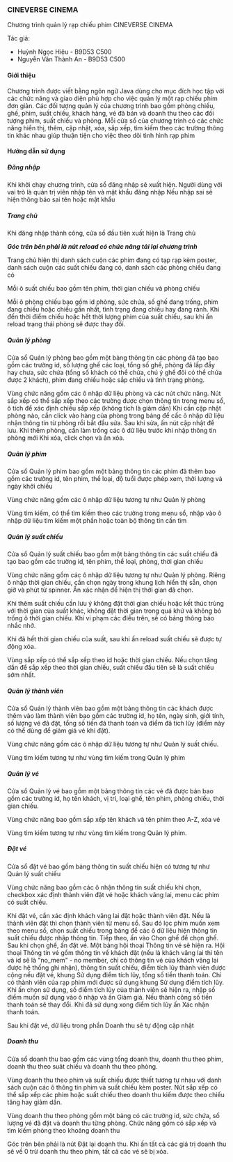 ### CINEVERSE CINEMA

Chương trình quản lý rạp chiếu phim CINEVERSE CINEMA

Tác giả: 
- Huỳnh Ngọc Hiệu - B9D53 C500
- Nguyễn Văn Thành An - B9D53 C500

#### Giới thiệu
Chương trình được viết bằng ngôn ngữ Java dùng cho mục đích học tập với các chức năng và giao diện phù hợp cho việc quản lý một rạp chiếu phim đơn giản.
Các đối tượng quản lý của chương trình bao gồm phòng chiếu, ghế, phim, suất chiếu, khách hàng, vé đã bán và doanh thu theo các đối tượng phim, suất chiếu và phòng.
Mỗi cửa sổ của chương trình có các chức năng hiển thị, thêm, cập nhật, xóa, sắp xếp, tìm kiếm theo các trường thông tin khác nhau giúp thuận tiện cho việc theo dõi tình hình rạp phim

#### Hướng dẫn sử dụng
##### Đăng nhập
Khi khởi chạy chương trình, cửa sổ đăng nhập sẽ xuất hiện. Người dùng với vai trò là quản trị viên nhập tên và mật khẩu đăng nhập
Nếu nhập sai sẽ hiện thông báo sai tên hoặc mật khẩu
##### Trang chủ
Khi đăng nhập thành công, cửa sổ đầu tiên xuất hiện là Trang chủ

***Góc trên bên phải là nút reload có chức năng tải lại chương trình***

Trang chủ hiện thị danh sách cuộn các phim đang có tạp rạp kèm poster, danh sách cuộn các suất chiếu đang có, danh sách các phòng chiếu đang có

Mỗi ô suất chiếu bao gồm tên phim, thời gian chiếu và phòng chiếu

Mỗi ô phòng chiếu bao gồm id phòng, sức chứa, số ghế đang trống, phim đang chiếu hoặc chiếu gần nhất, tình trạng đang chiếu hay đang rảnh. Khi đến thời điểm chiếu hoặc hết thời lượng phim của suất chiếu, sau khi ấn reload trạng thái phòng sẽ được thay đối.
##### Quản lý phòng
Cửa sổ Quản lý phòng bao gồm một bảng thông tin các phòng đã tạo bao gồm các trường id, số lượng ghế các loại, tổng số ghế, phòng đã lấp đầy hay chưa, sức chứa (tổng số khách có thể chứa, chú ý ghế đôi có thể chứa được 2 khách), phim đang chiếu hoặc sắp chiếu và tình trạng phòng.

Vùng chức năng gồm các ô nhập dữ liệu phòng và các nút chức năng. Nút sắp xếp có thể sắp xếp theo các trường được chọn thông tin trong menu sổ, ô tích để xác định chiều sắp xếp (không tích là giảm dần)
Khi cần cập nhật phòng nào, cần click vào hàng của phòng trong bảng để cấc ô nhập dữ liệu nhận thông tin từ phòng rồi bắt đầu sửa. Sau khi sửa, ấn nút cập nhật để lưu.
Khi thêm phòng, cần làm trống các ô dữ liệu trước khi nhập thông tin phòng mới
Khi xóa, click chọn và ấn xóa.
##### Quản lý phim 
Cửa sổ Quản lý phim bao gồm một bảng thông tin các phim đã thêm bao gồm các trường id, tên phim, thể loại, độ tuổi được phép xem, thời lượng và ngày khởi chiếu

Vùng chức năng gồm các ô nhập dữ liệu tương tự như Quản lý phòng

Vùng tìm kiếm, có thể tìm kiếm theo các trường trong menu sổ, nhập vào ô nhập dữ liệu tìm kiếm một phần hoặc toàn bộ thông tin cần tìm
##### Quản lý suất chiếu
Cửa sổ Quản lý suất chiếu bao gồm một bảng thông tin các suất chiếu đã tạo bao gồm các trường id, tên phim, thể loại, phòng, thời gian chiếu

Vùng chức năng gồm các ô nhập dữ liệu tương tự như Quản lý phòng. Riêng ô nhập thời gian chiếu, cần chọn ngày trong khung lịch hiển thị sẵn, chọn giờ và phút từ spinner. Ấn xác nhận để hiện thị thời gian đã chọn.

Khi thêm suất chiếu cần lưu ý không đặt thời gian chiếu hoặc kết thúc trùng với thời gian của suất khác, không đặt thời gian trong quá khứ và không bỏ trống ô thời gian chiếu. Khi vi phạm các điều trên, sẽ có bảng thông báo nhắc nhở.

Khi đã hết thời gian chiếu của suất, sau khi ấn reload suất chiếu sẽ được tự động xóa.

Vùng sắp xếp có thể sắp xếp theo id hoặc thời gian chiếu. Nếu chọn tăng dần để sắp xếp theo thời gian chiếu, suất chiếu đầu tiên sẽ là suất chiếu sớm nhất.
##### Quản lý thành viên
Cửa sổ Quản lý thành viên bao gồm một bảng thông tin các khách được thêm vào làm thành viên bao gồm các trường id, họ tên, ngày sinh, giới tính, số lượng vé đã đặt, tổng số tiền đã thanh toán và điểm đã tích lũy (điểm này có thể dùng để giảm giá vé khi đặt).

Vùng chức năng gồm các ô nhập dữ liệu tương tự như Quản lý suất chiếu.

Vùng tìm kiếm tương tự như vùng tìm kiếm trong Quản lý phim
##### Quản lý vé
Cửa sổ Quản lý vé bao gồm một bảng thông tin các vé đã được bán bao gồm các trường id, họ tên khách, vị trí, loại ghế, tên phim, phòng chiếu, thời gian chiếu.

Vùng chức năng bao gồm sắp xếp tên khách và tên phim theo A-Z, xóa vé

Vùng tìm kiếm tương tự như vùng tìm kiếm trong Quản lý phim.
##### Đặt vé
Cửa sổ đặt vé bao gồm bảng thông tin suất chiếu hiện có tương tự như Quản lý suất chiếu

Vùng chức năng bao gồm các ô nhận thông tin suất chiếu khi chọn, checkbox xác định thành viên đặt vé hoặc khách vãng lai, menu các phim có suất chiếu.

Khi đặt vé, cần xác định khách vãng lai đặt hoặc thành viên đặt. Nếu là thành viên đặt thì chọn thành viên từ menu sổ.
Sau đó lọc phim muốn xem theo menu sổ, chọn suất chiếu trong bảng để các ô dữ liệu hiện thông tin suất chiếu được nhập thông tin. 
Tiếp theo, ấn vào Chọn ghế để chọn ghế. Sau khi chọn ghế, ấn đặt vé. Một bảng hội thoại Thông tin vé sẽ hiện ra.
Hội thoại Thông tin vé gồm thông tin về khách đặt (nếu là khách vãng lai thì tên và id sẽ là "no_mem" - no member, chỉ có thông tin vé của khách vãng lai được hệ thống ghi nhận), thông tin suất chiếu, 
 điểm tích lũy thành viên được cộng nếu đặt vé, khung Sử dụng điểm tích lũy, tổng số tiền thanh toán.
Chỉ có thành viên của rạp phim mới được sử dụng khung Sử dụng điểm tích lũy. Khi ấn chọn sử dụng, số điểm tích lũy của thành viên sẽ hiện ra, nhập số điểm muốn sử dụng vào ô nhập và ấn Giảm giá. Nếu thành công số tiền thanh toán sẽ thay đổi.
Khi đã sử dụng xong điểm tích lũy ấn Xác nhận thanh toán.

Sau khi đặt vé, dữ liệu trong phần Doanh thu sẽ tự động cập nhật
##### Doanh thu
Cửa sổ doanh thu bao gồm các vùng tổng doanh thu, doanh thu theo phim, doanh thu theo suât chiếu và doanh thu theo phòng.

Vùng doanh thu theo phim và suất chiếu được thiết tương tự nhau với danh sách cuộn các ô thông tin phim và suất chiếu kèm poster. Nút sắp xếp có thể sắp xếp các phim hoặc suất chiếu theo doanh thu kiếm được theo chiếu tăng hay giảm dần.

Vùng doanh thu theo phòng gồm một bảng có các trường id, sức chứa, số lượng vé đã đặt và doanh thu từng phòng. Chức năng gồm có sắp xếp và tìm kiếm phòng theo khoảng doanh thu

Góc trên bên phải là nút Đặt lại doanh thu. Khi ấn tất cả các giá trị doanh thu sẽ về 0 trừ doanh thu theo phim, tất cả các vé sẽ bị xóa.

